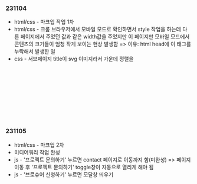 ### 231104

- html/css - 마크업 작업 1차
- html/css - 크롬 브라우저에서 모바일 모드로 확인하면서 style 작업을 하는데 다른 페이지에서 주었던 값과 같은 width값을 주었지만 이 페이지만 모바일 모드에서 콘텐츠의 크기들이 엄청 작게 보이는 현상 발생함
  => 이유: html head에 <meta name="viewport" content="width=device-width, initial-scale=1.0"> 이 태그를 누락해서 발생한 일
- css - 서브페이지 title이 svg 이미지라서 가운데 정렬을 <svg viewbox="">로 각각 조절

### 231105

- html/css - 마크업 2차
- 미디어쿼리 작업 완성
- js - '프로젝트 문의하기' 누르면 contact 페이지로 이동까지 함(미완성)
  => 페이지 이동 후 '프로젝트 문의하기' toggle창이 자동으로 열리게 해야 됨
- js - '브로슈어 신청하기' 누르면 모달창 띄우기
